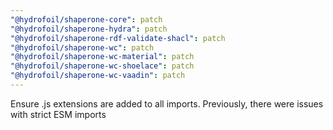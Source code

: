 ```yaml
---
"@hydrofoil/shaperone-core": patch
"@hydrofoil/shaperone-hydra": patch
"@hydrofoil/shaperone-rdf-validate-shacl": patch
"@hydrofoil/shaperone-wc": patch
"@hydrofoil/shaperone-wc-material": patch
"@hydrofoil/shaperone-wc-shoelace": patch
"@hydrofoil/shaperone-wc-vaadin": patch
---
```


Ensure .js extensions are added to all imports. Previously, there were issues with strict ESM imports
